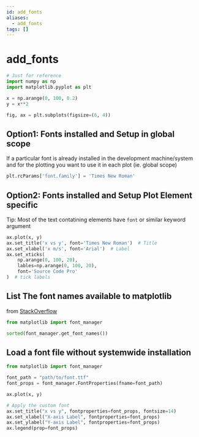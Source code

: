```yaml
---
id: add_fonts
aliases:
  - add_fonts
tags: []
---
```


# add_fonts

```python
# Just for reference
import numpy as np
import matplotlib.pyplot as plt

x = np.arange(0, 100, 0.2)
y = x**2

fig, ax = plt.subplots(figsize=(6, 4))

```

## Option1: Fonts installed and Setup in global scope
If a particular font is already installed in the development machine/system and for the plotting you want to use it in each plot (ie. global scope)

```python
plt.rcParams['font.family'] = 'Times New Roman'
```

## Option2: Fonts installed and Setup Plot Element specific
Tip: Most of the text contatining elements have `font` or similar keyword argument
```python
ax.plot(x, y)
ax.set_title('x vs y', font='Times New Roman')  # Title
ax.set_xlabel('x m/s', font='Arial')  # Label
ax.set_xticks(
    np.arange(0, 100, 20),
    lables=np.arange(0, 100, 20),
    font='Source Code Pro'
)  # tick labels
```


## List The font names available to matplotlib

from [StackOverflow](https://stackoverflow.com/a/73938907/13497846)
```python
from matplotlib import font_manager
```

```python
sorted(font_manager.get_font_names())
```

## Load a font file without systemwide installation
```python
from matplotlib import font_manager
```

```python
font_path = "path/to/font.ttf"  
font_props = font_manager.FontProperties(fname=font_path)

ax.plot(x, y)

# Apply the custom font
ax.set_title("x vs y", fontproperties=font_props, fontsize=14)
ax.set_xlabel("X-axis Label", fontproperties=font_props)
ax.set_ylabel("Y-axis Label", fontproperties=font_props)
ax.legend(prop=font_props)
```
